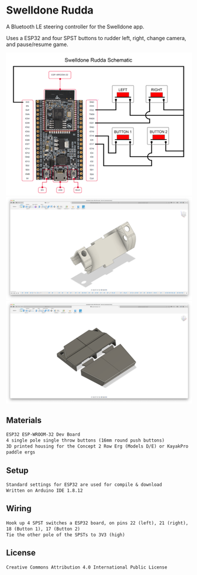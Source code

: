 # Swelldone Rudda
A Bluetooth LE steering controller for the Swelldone app. 

Uses a ESP32 and four SPST buttons to rudder left, right, change camera, and pause/resume game.

![ESP32 Schematic](/esp32/schematic.png)
![Concept2 RowErg Steerer Housing](/concept2-steerer/images/steerer-1.png)
![KayakPro PaddleErg Pedals Housing](/kayakpro-pedals/images/pedals-1.png)

## Materials
    ESP32 ESP-WROOM-32 Dev Board
    4 single pole single throw buttons (16mm round push buttons)
    3D printed housing for the Concept 2 Row Erg (Models D/E) or KayakPro paddle ergs

## Setup
    Standard settings for ESP32 are used for compile & download
    Written on Arduino IDE 1.8.12

## Wiring
    Hook up 4 SPST switches a ESP32 board, on pins 22 (left), 21 (right), 18 (Button 1), 17 (Button 2)
    Tie the other pole of the SPSTs to 3V3 (high)

## License
    Creative Commons Attribution 4.0 International Public License
